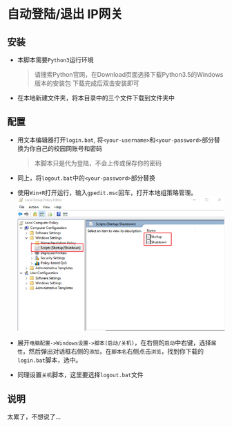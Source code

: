 # 自动登陆/退出 IP网关

## 安装
- 本脚本需要`Python3`运行环境

  > 请搜索Python官网，在Download页面选择下载Python3.5的Windows版本的安装包
  > 下载完成后双击安装即可
  
- 在本地新建文件夹，将本目录中的三个文件下载到文件夹中  

## 配置

- 用文本编辑器打开`login.bat`, 将`<your-username>`和`<your-password>`部分替换为你自己的校园网账号和密码

  > 本脚本只是代为登陆，不会上传或保存你的密码

- 同上，将`logout.bat`中的`<your-password>`部分替换
- 使用`Win+R`打开运行，输入`gpedit.msc`回车，打开本地组策略管理。
  ![截图](img/screen.png)
- 展开`电脑配置->Windows设置->脚本(启动/关机)`，在右侧的`启动`中右键，选择`属性`，然后弹出对话框右侧的`添加`，在`脚本名`右侧点击`浏览`，找到你下载的`login.bat`脚本，选中。
- 同理设置`关机`脚本，这里要选择`logout.bat`文件

## 说明
太累了，不想说了...
